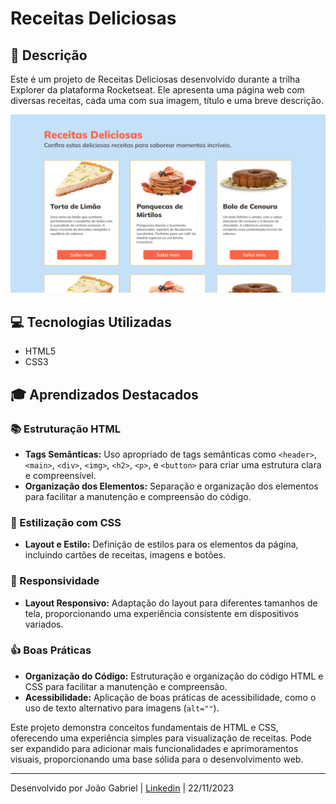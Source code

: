 # Receitas Deliciosas

## **📝 Descrição**

Este é um projeto de Receitas Deliciosas desenvolvido durante a trilha Explorer da plataforma Rocketseat. Ele apresenta uma página web com diversas receitas, cada uma com sua imagem, título e uma breve descrição.

![Receitas Deliciosas](./src/assets/ReceitasDeliciosas.png)

## **💻 Tecnologias Utilizadas**

- HTML5
- CSS3

## **🎓 Aprendizados Destacados**

### **📚 Estruturação HTML**

- **Tags Semânticas:** Uso apropriado de tags semânticas como `<header>`, `<main>`, `<div>`, `<img>`, `<h2>`, `<p>`, e `<button>` para criar uma estrutura clara e compreensível.
- **Organização dos Elementos:** Separação e organização dos elementos para facilitar a manutenção e compreensão do código.

### **🎨 Estilização com CSS**

- **Layout e Estilo:** Definição de estilos para os elementos da página, incluindo cartões de receitas, imagens e botões.

### **📱 Responsividade**

- **Layout Responsivo:** Adaptação do layout para diferentes tamanhos de tela, proporcionando uma experiência consistente em dispositivos variados.

### **👍 Boas Práticas**

- **Organização do Código:** Estruturação e organização do código HTML e CSS para facilitar a manutenção e compreensão.
- **Acessibilidade:** Aplicação de boas práticas de acessibilidade, como o uso de texto alternativo para imagens (`alt=""`).

Este projeto demonstra conceitos fundamentais de HTML e CSS, oferecendo uma experiência simples para visualização de receitas. Pode ser expandido para adicionar mais funcionalidades e aprimoramentos visuais, proporcionando uma base sólida para o desenvolvimento web.

---

Desenvolvido por João Gabriel | [Linkedin](https://www.linkedin.com/in/jgabriel522/) | 22/11/2023
